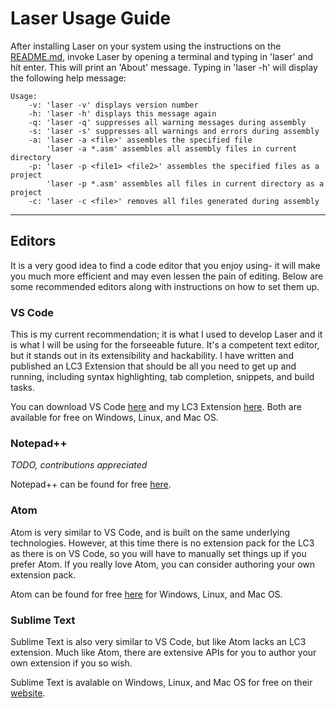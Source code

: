 # Laser Usage Guide

After installing Laser on your system using the instructions on the 
[README.md](README.md), invoke Laser by opening a terminal and typing in 
'laser' and hit enter. This will print an 'About' message. Typing in 
'laser -h' will display the following help message:

```
Usage:
    -v: 'laser -v' displays version number
    -h: 'laser -h' displays this message again
    -q: 'laser -q' suppresses all warning messages during assembly
    -s: 'laser -s' suppresses all warnings and errors during assembly
    -a: 'laser -a <file>' assembles the specified file
        'laser -a *.asm' assembles all assembly files in current directory
    -p: 'laser -p <file1> <file2>' assembles the specified files as a project
        'laser -p *.asm' assembles all files in current directory as a project
    -c: 'laser -c <file>' removes all files generated during assembly
```
---
## Editors

It is a very good idea to find a code editor that you enjoy using- it will make 
you much more efficient and may even lessen the pain of editing. Below are some 
recommended editors along with instructions on how to set them up.

### VS Code

This is my current recommendation; it is what I used to develop Laser and it is 
what I will be using for the forseeable future. It's a competent text editor, 
but it stands out in its extensibility and hackability. I have written and 
published an LC3 Extension that should be all you need to get up and running, 
including syntax highlighting, tab completion, snippets, and build tasks.

You can download VS Code [here](https://code.visualstudio.com/) and my LC3 
Extension [here](https://marketplace.visualstudio.com/items?itemName=PaperFanz.lc3-assembly). 
Both are available for free on Windows, Linux, and Mac OS.

### Notepad++

*TODO, contributions appreciated*

<!-- Notepad++ is another very good editor, and is a huge improvement over the 
default Notepad in Windows. However, the downside is that it is only available 
for the Windows operating system and requires a bit of configuration to get to 
the level of productivity that VS Code affords. However, this is the editor 
that Professor Yeraballi uses, and he has syntax highlighting packs and build 
tasks available to copy and use for free. -->

Notepad++ can be found for free [here](https://notepad-plus-plus.org/).

### Atom

Atom is very similar to VS Code, and is built on the same underlying 
technologies. However, at this time there is no extension pack for the LC3 as 
there is on VS Code, so you will have to manually set things up if you prefer 
Atom. If you really love Atom, you can consider authoring your own extension 
pack.

Atom can be found for free [here](https://atom.io/) for Windows, Linux, and Mac 
OS.

### Sublime Text

Sublime Text is also very similar to VS Code, but like Atom lacks an LC3 
extension. Much like Atom, there are extensive APIs for you to author your own 
extension if you so wish.

Sublime Text is avalable on Windows, Linux, and Mac OS for free on their 
[website](https://www.sublimetext.com/).
